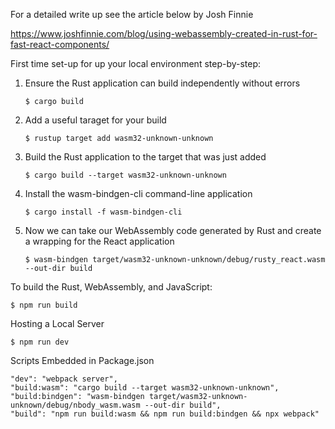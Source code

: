 
For a detailed write up see the article below by Josh Finnie 
    
https://www.joshfinnie.com/blog/using-webassembly-created-in-rust-for-fast-react-components/

First time set-up for up your local environment step-by-step:

1) Ensure the Rust application can build independently without errors
    
    ```$ cargo build```
    
2) Add a useful taraget for your build
    
    ```$ rustup target add wasm32-unknown-unknown```
    
3) Build the Rust application to the target that was just added
    
    ```$ cargo build --target wasm32-unknown-unknown```

4) Install the wasm-bindgen-cli command-line application
    
    ```$ cargo install -f wasm-bindgen-cli```

5) Now we can take our WebAssembly code generated by Rust and create a wrapping for the React application
    
    ```$ wasm-bindgen target/wasm32-unknown-unknown/debug/rusty_react.wasm --out-dir build```


To build the Rust, WebAssembly, and JavaScript:
    
   ```$ npm run build```

Hosting a Local Server
    
   ```$ npm run dev```

Scripts Embedded in Package.json
    
    "dev": "webpack server",
    "build:wasm": "cargo build --target wasm32-unknown-unknown",
    "build:bindgen": "wasm-bindgen target/wasm32-unknown-unknown/debug/nbody_wasm.wasm --out-dir build",
    "build": "npm run build:wasm && npm run build:bindgen && npx webpack"
